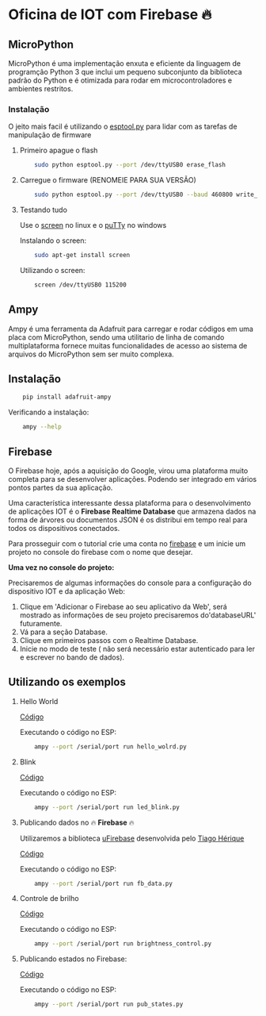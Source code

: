# Oficina de IOT com Firebase :fire:

## MicroPython

MicroPython é uma implementação enxuta e eficiente da linguagem de programção Python 3 que inclui um pequeno subconjunto da biblioteca padrão do Python e é otimizada para rodar em microcontroladores e ambientes restritos.

### Instalação 

O jeito mais facil é utilizando o [esptool.py](https://github.com/espressif/esptool) para lidar com as tarefas de manipulação de firmware

1. Primeiro apague o flash

    ```bash
        sudo python esptool.py --port /dev/ttyUSB0 erase_flash
    ```
2. Carregue o firmware (RENOMEIE PARA SUA VERSÃO)

    ```bash 
        sudo python esptool.py --port /dev/ttyUSB0 --baud 460800 write_flash --flash_size=detect 0 esp8266-2016-07-10-v1.8.2.bin
    ```

3. Testando tudo 

    Use o [screen](https://www.cyberciti.biz/faq/unix-linux-apple-osx-bsd-screen-set-baud-rate/) no linux e o [puTTy](https://www.putty.org/) no windows

    Instalando o screen:

    ```bash
        sudo apt-get install screen
    ```

    Utilizando o screen:

    ```bash
        screen /dev/ttyUSB0 115200
    ```

## Ampy

Ampy é uma ferramenta da Adafruit para carregar e rodar códigos em uma placa com MicroPython, sendo uma utilitario de linha de comando multiplataforma fornece muitas funcionalidades de acesso ao sistema de arquivos do MicroPython sem ser muito complexa.

## Instalação 

```bash
    pip install adafruit-ampy
```

Verificando a instalação:

```bash
    ampy --help
```


## Firebase
O Firebase hoje, após a aquisição do Google, virou uma plataforma muito completa para se desenvolver aplicações. Podendo ser integrado em vários pontos partes da sua aplicação.

Uma característica interessante dessa plataforma para o desenvolvimento de aplicações IOT é o **Firebase Realtime Database** que armazena dados na forma de árvores ou documentos JSON é os distribui em tempo real para todos os dispositivos conectados.

Para prosseguir com o tutorial crie uma conta no [firebase](https://firebase.google.com/) e um inicie um projeto no console do firebase com o nome que desejar.

**Uma vez no console do projeto:**

Precisaremos de algumas informações do console para a configuração do dispositivo IOT e da aplicação Web:

1. Clique em 'Adicionar o Firebase ao seu aplicativo da Web', será mostrado as informações de seu projeto precisaremos do'databaseURL' futuramente.
2. Vá para a seção Database.
3. Clique em primeiros passos com o Realtime Database.
4. Inicie no modo de teste ( não será necessário estar autenticado para ler e escrever no bando de dados).


## Utilizando os exemplos 

1. Hello World

    [Código](https://github.com/vanluwin/iot_firebase/blob/master/code/hello_world.py)

    Executando o código no ESP:

    ```bash
        ampy --port /serial/port run hello_wolrd.py
    ```


2. Blink

    [Código](https://github.com/vanluwin/iot_firebase/blob/master/code/led_blink.py)

    Executando o código no ESP:

    ```bash
        ampy --port /serial/port run led_blink.py
    ```

3. Publicando dados no :fire: **Firebase** :fire:

    Utilizaremos a biblioteca [uFirebase](https://github.com/TiagoGIM/ufirebaseESP8266) desenvolvida pelo [Tiago Hérique](https://github.com/TiagoGIM)

    [Código](https://github.com/vanluwin/iot_firebase/blob/master/code/fb_data.py)

    Executando o código no ESP:

    ```bash
        ampy --port /serial/port run fb_data.py
    ```

4. Controle de brilho 

    [Código](https://github.com/vanluwin/iot_firebase/blob/master/code/brightness_control.py)

    Executando o código no ESP:

    ```bash
        ampy --port /serial/port run brightness_control.py
    ```

5. Publicando estados no Firebase:

    [Código](https://github.com/vanluwin/iot_firebase/blob/master/code/pub_states.py)

    Executando o código no ESP:

    ```bash
        ampy --port /serial/port run pub_states.py
    ```
    

